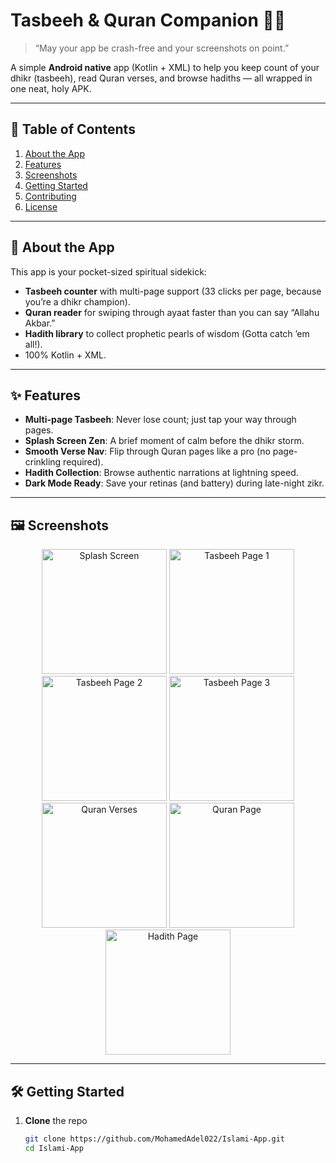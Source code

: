 # Tasbeeh & Quran Companion 🌙✨

> “May your app be crash-free and your screenshots on point.”  

A simple **Android native** app (Kotlin + XML) to help you keep count of your dhikr (tasbeeh), read Quran verses, and browse hadiths — all wrapped in one neat, holy APK.

---

## 🚀 Table of Contents

1. [About the App](#-about-the-app)  
2. [Features](#-features)  
3. [Screenshots](#-screenshots)  
4. [Getting Started](#-getting-started)  
5. [Contributing](#-contributing)  
6. [License](#-license)  

---

## 📖 About the App

This app is your pocket-sized spiritual sidekick:  
- **Tasbeeh counter** with multi-page support (33 clicks per page, because you’re a dhikr champion).  
- **Quran reader** for swiping through ayaat faster than you can say “Allahu Akbar.”  
- **Hadith library** to collect prophetic pearls of wisdom (Gotta catch ’em all!).  
- 100% Kotlin + XML.

---

## ✨ Features

- **Multi-page Tasbeeh**: Never lose count; just tap your way through pages.  
- **Splash Screen Zen**: A brief moment of calm before the dhikr storm.  
- **Smooth Verse Nav**: Flip through Quran pages like a pro (no page-crinkling required).  
- **Hadith Collection**: Browse authentic narrations at lightning speed.  
- **Dark Mode Ready**: Save your retinas (and battery) during late-night zikr.  

---


## 🖼️ Screenshots

<p align="center">
  <img src="https://github.com/user-attachments/assets/5b26cb96-de44-46d9-85ea-c212248b8657" width="200" alt="Splash Screen" />
  <img src="https://github.com/user-attachments/assets/05808d1c-d8c4-4dde-8804-6c646d9d23b0" width="200" alt="Tasbeeh Page 1" />
  <img src="https://github.com/user-attachments/assets/8388cc06-de03-4702-a492-87f3ca6d4cfb" width="200" alt="Tasbeeh Page 2" />
  <img src="https://github.com/user-attachments/assets/7ffda81c-95ac-407e-b49b-13e795b2abfb" width="200" alt="Tasbeeh Page 3" />
  <img src="https://github.com/user-attachments/assets/66ca2a70-53ae-4910-9255-d79ae0fd108f" width="200" alt="Quran Verses" />
  <img src="https://github.com/user-attachments/assets/13d7ff52-3c70-47a1-b6e2-8c1fb9731abb" width="200" alt="Quran Page" />
  <img src="https://github.com/user-attachments/assets/265bc5c5-671b-4973-bc68-3c5eb0fb8f6d" width="200" alt="Hadith Page" />
</p>


---

## 🛠️ Getting Started

1. **Clone** the repo  
   ```bash
   git clone https://github.com/MohamedAdel022/Islami-App.git
   cd Islami-App
